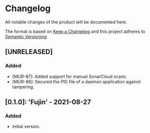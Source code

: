 # Changelog

All notable changes of the product will be documented here.

The format is based on [Keep a Changelog](http://keepachangelog.com/en/1.0.0/>)
and this project adheres to
[Semantic Versioning](<http://semver.org/spec/v2.0.0.html>).

## [UNRELEASED]

### Added
- [MUR-87]: Added support for manual SonarCloud scans.
- [MUR-88]: Secured the PID file of a daemon application against tampering.

## [0.1.0]: 'Fujin' - 2021-08-27 

### Added
- Initial version.